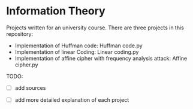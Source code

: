 # Information Theory
Projects written for an university course.
There are three projects in this repository:
* Implementation of Huffman code: Huffman code.py
* Implementation of linear Coding: Linear coding.py
* Implementation of affine cipher with frequency analysis attack: Affine cipher.py

TODO:
- [ ] add sources
- [ ] add more detailed explanation of each project

